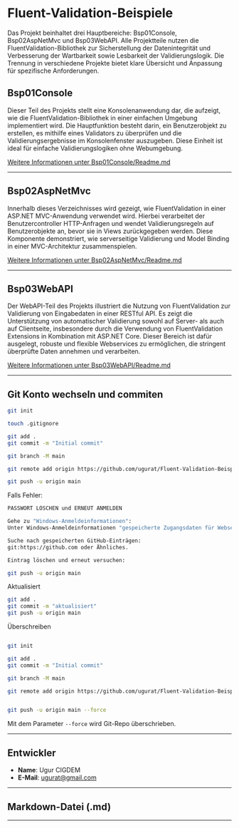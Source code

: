 
# Fluent-Validation-Beispiele

Das Projekt beinhaltet drei Hauptbereiche: Bsp01Console, Bsp02AspNetMvc und Bsp03WebAPI. Alle Projektteile nutzen die FluentValidation-Bibliothek zur Sicherstellung der Datenintegrität und Verbesserung der Wartbarkeit sowie Lesbarkeit der Validierungslogik. Die Trennung in verschiedene Projekte bietet klare Übersicht und Anpassung für spezifische Anforderungen.


## Bsp01Console

Dieser Teil des Projekts stellt eine Konsolenanwendung dar, die aufzeigt, wie die FluentValidation-Bibliothek in einer einfachen Umgebung implementiert wird. Die Hauptfunktion besteht darin, ein Benutzerobjekt zu erstellen, es mithilfe eines Validators zu überprüfen und die Validierungsergebnisse im Konsolenfenster auszugeben. Diese Einheit ist ideal für einfache Validierungslogiken ohne Webumgebung.

[Weitere Informationen unter Bsp01Console/Readme.md](Bsp01Console/Readme.md)

----

## Bsp02AspNetMvc

Innerhalb dieses Verzeichnisses wird gezeigt, wie FluentValidation in einer ASP.NET MVC-Anwendung verwendet wird. Hierbei verarbeitet der Benutzercontroller HTTP-Anfragen und wendet Validierungsregeln auf Benutzerobjekte an, bevor sie in Views zurückgegeben werden. Diese Komponente demonstriert, wie serverseitige Validierung und Model Binding in einer MVC-Architektur zusammenspielen.

[Weitere Informationen unter Bsp02AspNetMvc/Readme.md](Bsp02AspNetMvc/Readme.md)

----

## Bsp03WebAPI

Der WebAPI-Teil des Projekts illustriert die Nutzung von FluentValidation zur Validierung von Eingabedaten in einer RESTful API. Es zeigt die Unterstützung von automatischer Validierung sowohl auf Server- als auch auf Clientseite, insbesondere durch die Verwendung von FluentValidation Extensions in Kombination mit ASP.NET Core. Dieser Bereich ist dafür ausgelegt, robuste und flexible Webservices zu ermöglichen, die stringent überprüfte Daten annehmen und verarbeiten.

[Weitere Informationen unter Bsp03WebAPI/Readme.md](Bsp03WebAPI/Readme.md)

----





## Git Konto wechseln und commiten

```` bash
git init

touch .gitignore

git add .
git commit -m "Initial commit"

git branch -M main

git remote add origin https://github.com/ugurat/Fluent-Validation-Beispiele.git

git push -u origin main
````

Falls Fehler:

```` bash
PASSWORT LÖSCHEN und ERNEUT ANMELDEN

Gehe zu "Windows-Anmeldeinformationen":
Unter Windows-Anmeldeinformationen "gespeicherte Zugangsdaten für Webseiten und Anwendungen" finden.

Suche nach gespeicherten GitHub-Einträgen:
git:https://github.com oder Ähnliches.

Eintrag löschen und erneut versuchen:

git push -u origin main
````

Aktualisiert

```` bash
git add .
git commit -m "aktualisiert"
git push -u origin main
````

Überschreiben

```` bash

git init

git add .
git commit -m "Initial commit"

git branch -M main

git remote add origin https://github.com/ugurat/Fluent-Validation-Beispiele.git


git push -u origin main --force

````

Mit dem Parameter `--force` wird Git-Repo überschrieben.

----


## Entwickler
- **Name**: Ugur CIGDEM
- **E-Mail**: [ugurat@gmail.com](mailto:ugurat@gmail.com)

---

## Markdown-Datei (.md)

---

